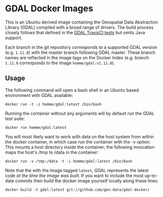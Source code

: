 # GDAL Docker Images

This is an Ubuntu derived image containing the Geospatial Data Abstraction
Library (GDAL) compiled with a broad range of drivers. The build process
closely follows that defined in the
[GDAL TravisCI tests](https://github.com/OSGeo/gdal/blob/trunk/.travis.yml) but
omits Java support.

Each branch in the git repository corresponds to a supported GDAL version
(e.g. `1.11.0`) with the master branch following GDAL master. These branch
names are reflected in the image tags on the Docker Index (e.g. branch `1.11.0`
corresponds to the image `homme/gdal:v1.11.0`).

## Usage

The following command will open a bash shell in an Ubuntu based environment
with GDAL available:

    docker run -t -i homme/gdal:latest /bin/bash

Running the container without any arguments will by default run the GDAL test
suite:

    docker run homme/gdal:latest

You will most likely want to work with data on the host system from within the
docker container, in which case run the container with the -v option. This
mounts a host directory inside the container; the following invocation maps the
host's /tmp to /data in the container:

    docker run -v /tmp:/data -t -i homme/gdal:latest /bin/bash

Note that the with the image tagged `latest`, GDAL represents the latest code
*at the time the image was built*. If you want to include the most up-to-date
commits then build the docker image yourself locally along these lines:

    docker build -t gdal:latest git://github.com/geo-data/gdal-docker/
